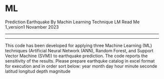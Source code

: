 # ML
Prediction Earthquake By Machin Learning Technique
LM Read Me
1_version1
Novamber 2023

----------------------------------------------------

----------------------------------------------------

This code has been developed for applying three Machine Learning (ML) techniques (Artificial Neural Network (ANN), Random Forest, and Support Vector Machine (SVM))  to earthquake prediction. The code reports the sensitivity of the results.
Please prepare earthquke catalog in excel format for execution and in order sort below:
 year month	day hour minute	seconde	latitud longitud depth	magnitude
